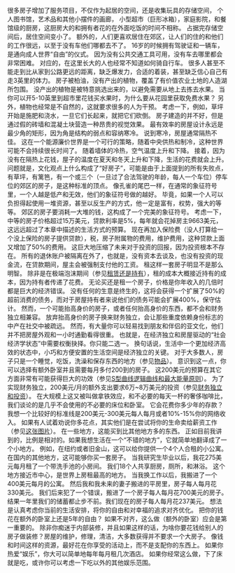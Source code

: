 很多房子增加了服务项目，不仅作为起居的空间，还是收集玩具的存储空间，
个人图书馆，艺术品和其他小摆件的画廊，
小型超市（巨形冰箱），家庭影院，和餐馆级的厨房，这厨房大的和拥有者花的在外面吃饭的时间不相称。
占据完存储空间后，居住空间变小了。
额外的，人们更喜欢居住在郊区，让人们的住的和他们的工作很远，以至于没有车他们哪都去不了。
16岁的时候拥有驾驶证和一辆车，是通向成人世界“自由”的仪式。
因为没有公共交通工具可用，没有车去哪里都会非常困难。
对应的，在这里长大的人也经常不知道如何骑自行车。
很多人甚至不能走到比从家到公路更远的距离，缺乏爆发力，合适的着装，甚至缺乏信心自己有走3英里的体力。
房子被柏油，没有产出的植物，覆盖了有价值农业土地的人造湖所包围。
没产出的植物是被特意挑选出来的，以避免需要从地上去拣去水果。
当你可以开5-10英里到超市里花钱买水果时，为什么要从花园里获取免费水果？
另外，植物也经常是不自然的，这就要求很多的人为干预。
考虑一下，例如，草坪开始是施肥和浇水，一旦它们长起来，就把它们砍倒。
房子建造的并不好，但是通过假的砖墙和混凝土块营造一种昂贵的视觉效果。
最有效率的房屋设计永远是最少角的矩形，因为角是结构的弱点和容纳寒冷。
说到寒冷，房屋通常隔热不佳。
这在一个能源廉价世界是一个可行的策略，随着中央供热和制冷，这种世界可能不会持续很长时间了。
随着墙体的冷热，空气温度上升和下降。
接着，因为没有在隔热上花钱，屋子的温度在夏天和冬天上升和下降，生活的花费就会上升。
问题就是，文化观点上什么构成了“好房子”，可能是由于上面提到的所有失败点，有草坪，有篱笆，有一个或三个（一旦过了合法驾驶的年龄，每人一个车位）停车位的郊区的房子，是这种标准的顶点。
像孔雀的尾巴一样，在通常的象征符号里，一个人越是低产和无效，他们的象征符号做的越好。
毕竟，如果一个人可以负担得起使用一堆资源，甚至以反生产的方式，他一定是富有，权势，强大的等等。
郊区的房子要消耗一大堆的钱，这构成了一个完美的象征符号。
考虑一下，中等的房子价格超过15万美元，贷款利率是5%，每年就会花掉房主9663美元，这远远超过了本章中描述的生活方式的预算。
现在再加入保险费（没人打算给一个没上保险的房子提供贷款），税，房子附属物的费用，维护费用，这种贷款上面又增加了50%的费用。
这巨大地压缩了未来对于投资的回报，因为投资根本不存在。
所有的退休账户被隔离在外了，也就是，没有资本去谈及，也没有投资的现金流，在贷款期间，屋主会被强制支付他的工资。
租这样一套房子明显不是那么明智。
除非是在极端泡沫期间（参见[租赁还是持有]()），租的成本大概接近持有的成本，因为持有者传递了花费。
无论买还是租一个房子，价格是你年收入的几倍时都是巨大的经济错误。
没有任何的生意是终生的，这将会获得一个扩展了50%的超前消费的债务，而对于房屋持有者来说他们的债务可能会扩展400%，保守估计。
然而，一个可能抬高身价的房子，或者任何抬高身价的东西，都不会和财务独立相兼容。
放弃抬高身价的房子换来财务独立，会让那些重度依赖身份标志的中产在社交中被疏远。
然而，有大量你可以轻易找到朋友和伴侣的亚文化，他们并不把房屋外观和一小时通勤看得很重。
也就是，在经济独立和房屋驱动的“社会经济学状态”中需要权衡抉择。你只能二选一。
换句话说，生活中一个更加经济高效的状态中，小巧和方便安置的生活空间是经济独立的关键。
对于大多数人，房子只是一个睡觉，吃饭，洗澡和保存东西的地方（参见[物品]()）。
意识到这一点，你可以选择有额外卧室并且需要每月多付200到的房子。
这200美元的预算在其它方面非常有可能获得巨大的功效（参见[S型曲线逻辑曲线和最大能量原则]()）。
为了实现财务独立，200美元/月的额外支出要求6万~8万美元的投资（参见[财务独立和投资]()）。
在大规模上这又被叫做拿铁效应，和不必要的每天一杯的奢侈咖啡比，我们谈论的是几乎不会使用的不必要的床位和卧室。
它会花费你多少年的存款？我想一个比较好的标准线是200美元-300美元每人每月或者10%-15%你的网络收入。
如果有人试着劝说你多花点，其实他们是在尝试将你的生命卖给薪资工作（参见[这张图片]()）。
在一些地方，这能买到比其他地方多的东西。
正如目前我讲到的，比例是相对的。如果我想生活在一个“不错的地方”，它就简单地翻译成了一个小地方。
例如，在纽约或者旧金山，这可以给你提供一个4个人合租的小公寓。
在国内的其他地方，这可能够你买一套房子。
当我研究生毕业以后，我花275美元每月租了一个带洗手池的小房间。
我们18个人共享厨房，厕所，和淋浴。
这个地方接近市中心，是世界上房租最高的地方。
当我换工作以后，我搬进了一个400美元每月的公寓。
然后我和我未来的妻子搬进的平房里，房子每人每月花330美元。
我们后来犯了一个错误，搬进了一个房子每人每月花700美元的房子。
结果一年里我们的储蓄都止步不前。我们现在的房子每人每月花237美元。
想法是认真考虑你当前的生活安排，将你的自由和对幸福的追求对齐优化。
把你的钱花在额外的卧室上还是5年的自由？
如果不对齐，这么做（额外的卧室）应会是第一重要的。
除非你痴迷于内部装修，并且如果这样的话，为啥你要花钱给别人的房子做装修？房屋的维护，修理，清洁，大多数获得并不要求一个大房子。
像钱和时间这样的资源，最好花在你享受的活动上，而不是支配你的东西上。
如果你热爱“娱乐”，你大可以简单地每年每月租几次酒店。
如果你经常这么做，下了床就是吃，或许你可以考虑一下吃以外的其他娱乐范围。
